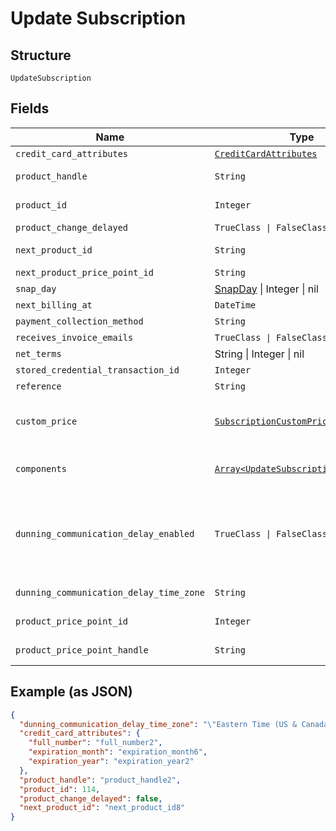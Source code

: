 
# Update Subscription

## Structure

`UpdateSubscription`

## Fields

| Name | Type | Tags | Description |
|  --- | --- | --- | --- |
| `credit_card_attributes` | [`CreditCardAttributes`](../../doc/models/credit-card-attributes.md) | Optional | - |
| `product_handle` | `String` | Optional | Set to the handle of a different product to change the subscription's product |
| `product_id` | `Integer` | Optional | Set to the id of a different product to change the subscription's product |
| `product_change_delayed` | `TrueClass \| FalseClass` | Optional | - |
| `next_product_id` | `String` | Optional | Set to an empty string to cancel a delayed product change. |
| `next_product_price_point_id` | `String` | Optional | - |
| `snap_day` | [SnapDay](../../doc/models/snap-day.md) \| Integer \| nil | Optional | This is a container for one-of cases. |
| `next_billing_at` | `DateTime` | Optional | - |
| `payment_collection_method` | `String` | Optional | - |
| `receives_invoice_emails` | `TrueClass \| FalseClass` | Optional | - |
| `net_terms` | String \| Integer \| nil | Optional | This is a container for one-of cases. |
| `stored_credential_transaction_id` | `Integer` | Optional | - |
| `reference` | `String` | Optional | - |
| `custom_price` | [`SubscriptionCustomPrice`](../../doc/models/subscription-custom-price.md) | Optional | (Optional) Used in place of `product_price_point_id` to define a custom price point unique to the subscription |
| `components` | [`Array<UpdateSubscriptionComponent>`](../../doc/models/update-subscription-component.md) | Optional | (Optional) An array of component ids and custom prices to be added to the subscription. |
| `dunning_communication_delay_enabled` | `TrueClass \| FalseClass` | Optional | Enable Communication Delay feature, making sure no communication (email or SMS) is sent to the Customer between 9PM and 8AM in time zone set by the `dunning_communication_delay_time_zone` attribute. |
| `dunning_communication_delay_time_zone` | `String` | Optional | Time zone for the Dunning Communication Delay feature. |
| `product_price_point_id` | `Integer` | Optional | Set to change the current product's price point. |
| `product_price_point_handle` | `String` | Optional | Set to change the current product's price point. |

## Example (as JSON)

```json
{
  "dunning_communication_delay_time_zone": "\"Eastern Time (US & Canada)\"",
  "credit_card_attributes": {
    "full_number": "full_number2",
    "expiration_month": "expiration_month6",
    "expiration_year": "expiration_year2"
  },
  "product_handle": "product_handle2",
  "product_id": 114,
  "product_change_delayed": false,
  "next_product_id": "next_product_id8"
}
```


